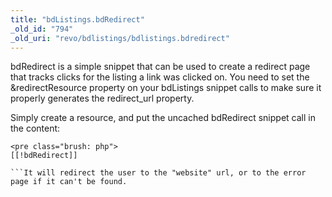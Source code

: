 ```yaml
---
title: "bdListings.bdRedirect"
_old_id: "794"
_old_uri: "revo/bdlistings/bdlistings.bdredirect"
---
```


bdRedirect is a simple snippet that can be used to create a redirect page that tracks clicks for the listing a link was clicked on. You need to set the &redirectResource property on your bdListings snippet calls to make sure it properly generates the redirect\_url property.

Simply create a resource, and put the uncached bdRedirect snippet call in the content:

```
<pre class="brush: php">
[[!bdRedirect]]

```It will redirect the user to the "website" url, or to the error page if it can't be found.